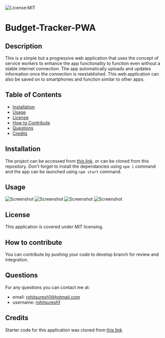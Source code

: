 
![License:MIT](https://img.shields.io/badge/License-MIT-yellow.svg)

# Budget-Tracker-PWA
           
## Description
This is a simple but a progressive web application that uses the concept of service workers to enhance the app functionality to function even without a stable internet connection. The app automatically uploads and updates information once the connection is reestablished. This web application can also be saved on to smartphones and function similar to other apps.
 
## Table of Contents
- [Installation](#inst)
- [Usage](#usage)
- [License](#license)
- [How to Contribute](#contributing)
- [Questions](#questions)
- [Credits](#credits)

  
<a name="inst"></a>
## Installation
The project can be accessed from [this link](). or can be cloned from this repository. Don't forget to install the dependancies using `npm i` command and the app can be launched using `npm start` command.

<a name="usage"></a>
## Usage

![Screenshot]()
![Screenshot]()
![Screenshot]()
![Screenshot]()
    
<a name="license"></a>
## License
This application is covered under MIT licensing.

<a name="contributing"></a>
## How to contribute
You can contribute by pushing your code to develop branch for review and integration.
  


<a name="questions"></a>
## Questions
For any questions you can contact me at:
- email: rohitsuresh1@hotmail.com 
- username: [rohitsuresh1](https://github.com/rohitsuresh1)

<a name="credits"></a>
## Credits
Starter code for this application was cloned from [this link](https://github.com/coding-boot-camp/symmetrical-bassoon)
    
